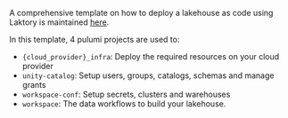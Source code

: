 A comprehensive template on how to deploy a lakehouse as code using Laktory is maintained [here](https://github.com/okube-ai/lakehouse-as-code).

In this template, 4 pulumi projects are used to:

* `{cloud_provider}_infra`: Deploy the required resources on your cloud provider
* `unity-catalog`: Setup users, groups, catalogs, schemas and manage grants
* `workspace-conf`: Setup secrets, clusters and warehouses
* `workspace`: The data workflows to build your lakehouse.
